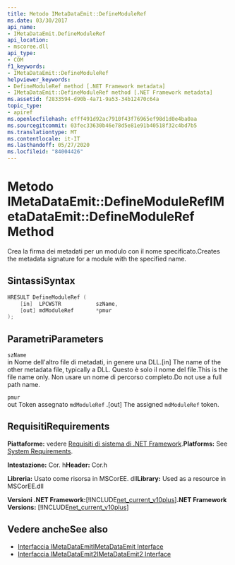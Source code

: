 ```yaml
---
title: Metodo IMetaDataEmit::DefineModuleRef
ms.date: 03/30/2017
api_name:
- IMetaDataEmit.DefineModuleRef
api_location:
- mscoree.dll
api_type:
- COM
f1_keywords:
- IMetaDataEmit::DefineModuleRef
helpviewer_keywords:
- DefineModuleRef method [.NET Framework metadata]
- IMetaDataEmit::DefineModuleRef method [.NET Framework metadata]
ms.assetid: f2833594-d90b-4a71-9a53-34b12470c64a
topic_type:
- apiref
ms.openlocfilehash: efff491d92ac7910f43f76965ef98d1d0e4ba0aa
ms.sourcegitcommit: 03fec33630b46e78d5e81e91b40518f32c4bd7b5
ms.translationtype: MT
ms.contentlocale: it-IT
ms.lasthandoff: 05/27/2020
ms.locfileid: "84004426"
---
```

# <a name="imetadataemitdefinemoduleref-method"></a><span data-ttu-id="34c41-102">Metodo IMetaDataEmit::DefineModuleRef</span><span class="sxs-lookup"><span data-stu-id="34c41-102">IMetaDataEmit::DefineModuleRef Method</span></span>
<span data-ttu-id="34c41-103">Crea la firma dei metadati per un modulo con il nome specificato.</span><span class="sxs-lookup"><span data-stu-id="34c41-103">Creates the metadata signature for a module with the specified name.</span></span>  
  
## <a name="syntax"></a><span data-ttu-id="34c41-104">Sintassi</span><span class="sxs-lookup"><span data-stu-id="34c41-104">Syntax</span></span>  
  
```cpp  
HRESULT DefineModuleRef (
    [in]  LPCWSTR           szName,
    [out] mdModuleRef       *pmur
);  
```  
  
## <a name="parameters"></a><span data-ttu-id="34c41-105">Parametri</span><span class="sxs-lookup"><span data-stu-id="34c41-105">Parameters</span></span>  
 `szName`  
 <span data-ttu-id="34c41-106">in Nome dell'altro file di metadati, in genere una DLL.</span><span class="sxs-lookup"><span data-stu-id="34c41-106">[in] The name of the other metadata file, typically a DLL.</span></span> <span data-ttu-id="34c41-107">Questo è solo il nome del file.</span><span class="sxs-lookup"><span data-stu-id="34c41-107">This is the file name only.</span></span> <span data-ttu-id="34c41-108">Non usare un nome di percorso completo.</span><span class="sxs-lookup"><span data-stu-id="34c41-108">Do not use a full path name.</span></span>  
  
 `pmur`  
 <span data-ttu-id="34c41-109">out Token assegnato `mdModuleRef` .</span><span class="sxs-lookup"><span data-stu-id="34c41-109">[out] The assigned `mdModuleRef` token.</span></span>  
  
## <a name="requirements"></a><span data-ttu-id="34c41-110">Requisiti</span><span class="sxs-lookup"><span data-stu-id="34c41-110">Requirements</span></span>  
 <span data-ttu-id="34c41-111">**Piattaforme:** vedere [Requisiti di sistema di .NET Framework](../../get-started/system-requirements.md).</span><span class="sxs-lookup"><span data-stu-id="34c41-111">**Platforms:** See [System Requirements](../../get-started/system-requirements.md).</span></span>  
  
 <span data-ttu-id="34c41-112">**Intestazione:** Cor. h</span><span class="sxs-lookup"><span data-stu-id="34c41-112">**Header:** Cor.h</span></span>  
  
 <span data-ttu-id="34c41-113">**Libreria:** Usato come risorsa in MSCorEE. dll</span><span class="sxs-lookup"><span data-stu-id="34c41-113">**Library:** Used as a resource in MSCorEE.dll</span></span>  
  
 <span data-ttu-id="34c41-114">**Versioni .NET Framework:**[!INCLUDE[net_current_v10plus](../../../../includes/net-current-v10plus-md.md)]</span><span class="sxs-lookup"><span data-stu-id="34c41-114">**.NET Framework Versions:** [!INCLUDE[net_current_v10plus](../../../../includes/net-current-v10plus-md.md)]</span></span>  
  
## <a name="see-also"></a><span data-ttu-id="34c41-115">Vedere anche</span><span class="sxs-lookup"><span data-stu-id="34c41-115">See also</span></span>

- [<span data-ttu-id="34c41-116">Interfaccia IMetaDataEmit</span><span class="sxs-lookup"><span data-stu-id="34c41-116">IMetaDataEmit Interface</span></span>](imetadataemit-interface.md)
- [<span data-ttu-id="34c41-117">Interfaccia IMetaDataEmit2</span><span class="sxs-lookup"><span data-stu-id="34c41-117">IMetaDataEmit2 Interface</span></span>](imetadataemit2-interface.md)
